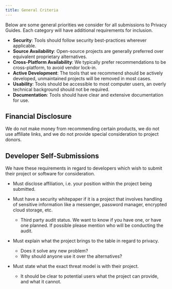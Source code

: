 ```yaml
---
title: General Criteria
---
```


Below are some general priorities we consider for all submissions to Privacy Guides. Each category will have additional requirements for inclusion.

- **Security**: Tools should follow security best-practices wherever applicable.
- **Source Availability**: Open-source projects are generally preferred over equivalent proprietary alternatives.
- **Cross-Platform Availability**: We typically prefer recommendations to be cross-platform, to avoid vendor lock-in.
- **Active Development**: The tools that we recommend should be actively developed, unmaintained projects will be removed in most cases.
- **Usability**: Tools should be accessible to most computer users, an overly technical background should not be required.
- **Documentation**: Tools should have clear and extensive documentation for use.

## Financial Disclosure

We do not make money from recommending certain products, we do not use affiliate links, and we do not provide special consideration to project donors.

## Developer Self-Submissions

We have these requirements in regard to developers which wish to submit their project or software for consideration.

- Must disclose affiliation, i.e. your position within the project being submitted.

- Must have a security whitepaper if it is a project that involves handling of sensitive information like a messenger, password manager, encrypted cloud storage, etc.
    - Third party audit status. We want to know if you have one, or have one planned. If possible please mention who will be conducting the audit.

- Must explain what the project brings to the table in regard to privacy.
    - Does it solve any new problem?
    - Why should anyone use it over the alternatives?

- Must state what the exact threat model is with their project.
    - It should be clear to potential users what the project can provide, and what it cannot.
